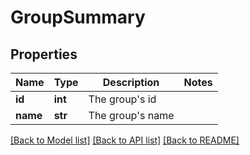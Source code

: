 # GroupSummary

## Properties
Name | Type | Description | Notes
------------ | ------------- | ------------- | -------------
**id** | **int** | The group&#39;s id | 
**name** | **str** | The group&#39;s name | 

[[Back to Model list]](../README.md#documentation-for-models) [[Back to API list]](../README.md#documentation-for-api-endpoints) [[Back to README]](../README.md)


